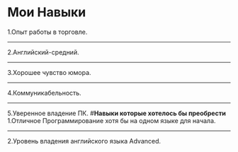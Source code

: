 
# **Мои Навыки**
1.Опыт работы в торговле.
***
2.Английский-средний.
***
3.Хорошее чувство юмора.
***
4.Коммуникабельность.
***
5.Уверенное владение ПК.
#**Навыки которые хотелось бы преобрести**
1.Отличное Программирование хотя бы на одном языке для начала.
***
2.Уровень владения английского языка  Advanced.
